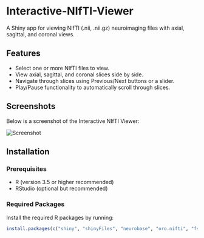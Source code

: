 # Interactive-NIfTI-Viewer
A Shiny app for viewing NIfTI (.nii, .nii.gz) neuroimaging files with axial, sagittal, and coronal views.

## Features

- Select one or more NIfTI files to view.
- View axial, sagittal, and coronal slices side by side.
- Navigate through slices using Previous/Next buttons or a slider.
- Play/Pause functionality to automatically scroll through slices.

## Screenshots

Below is a screenshot of the Interactive NIfTI Viewer:

![Screenshot](https://raw.githubusercontent.com/username/repository/main/UI_main.png "App Screenshot")



## Installation

### Prerequisites

- R (version 3.5 or higher recommended)
- RStudio (optional but recommended)


### Required Packages

Install the required R packages by running:

```R
install.packages(c("shiny", "shinyFiles", "neurobase", "oro.nifti", "fs"))

